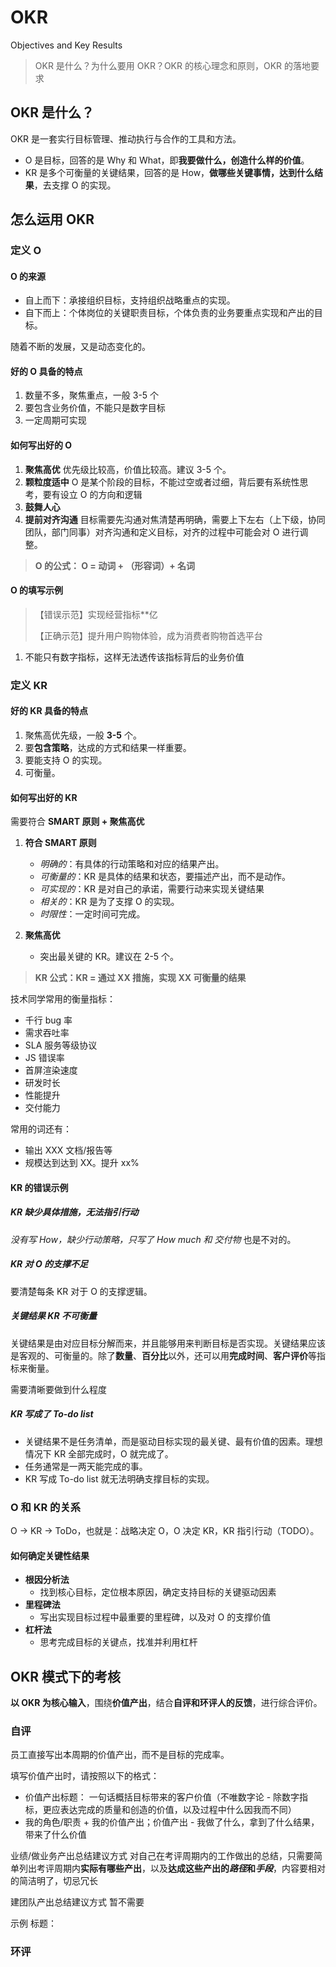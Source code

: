 # OKR
Objectives and Key Results

> OKR 是什么？为什么要用 OKR？OKR 的核心理念和原则，OKR 的落地要求



## OKR 是什么？

OKR 是一套实行目标管理、推动执行与合作的工具和方法。

* O 是目标，回答的是 Why 和 What，即**我要做什么，创造什么样的价值**。
* KR 是多个可衡量的关键结果，回答的是 How，**做哪些关键事情，达到什么结果**，去支撑 O 的实现。



## 怎么运用 OKR

### 定义 O


#### O 的来源

* 自上而下：承接组织目标，支持组织战略重点的实现。
* 自下而上：个体岗位的关键职责目标，个体负责的业务要重点实现和产出的目标。

随着不断的发展，又是动态变化的。



#### 好的 O 具备的特点

1. 数量不多，聚焦重点，一般 3-5 个
2. 要包含业务价值，不能只是数字目标
3. 一定周期可实现



#### 如何写出好的 O

1. **聚焦高优**
    优先级比较高，价值比较高。建议 3-5 个。
2. **颗粒度适中**
    O 是某个阶段的目标，不能过空或者过细，背后要有系统性思考，要有设立 O 的方向和逻辑 
3. **鼓舞人心**
4. **提前对齐沟通**
    目标需要先沟通对焦清楚再明确，需要上下左右（上下级，协同团队，部门同事）对齐沟通和定义目标，对齐的过程中可能会对 O 进行调整。

> **O 的公式： O = 动词 + （形容词）+ 名词**



#### O 的填写示例

> 【错误示范】实现经营指标**亿
>
> 【正确示范】提升用户购物体验，成为消费者购物首选平台

1. 不能只有数字指标，这样无法透传该指标背后的业务价值



### 定义 KR

#### 好的 KR 具备的特点

1. 聚焦高优先级，一般 **3-5** 个。
2. 要**包含策略**，达成的方式和结果一样重要。
3. 要能支持 O 的实现。
4. 可衡量。



#### 如何写出好的 KR

需要符合 **SMART 原则 + 聚焦高优**

1. **符合 SMART 原则**
   
    * *明确的*：有具体的行动策略和对应的结果产出。
    * *可衡量的*：KR 是具体的结果和状态，要描述产出，而不是动作。
    * *可实现的*：KR 是对自己的承诺，需要行动来实现关键结果
    * *相关的*：KR 是为了支撑 O 的实现。
    * *时限性*：一定时间可完成。
    
2. **聚焦高优**
   
    * 突出最关键的 KR。建议在 2-5 个。  
    


> **KR 公式：KR = 通过 XX 措施，实现 XX 可衡量的结果**

技术同学常用的衡量指标：
* 千行 bug 率
* 需求吞吐率
* SLA 服务等级协议
* JS 错误率
* 首屏渲染速度
* 研发时长
* 性能提升
* 交付能力

常用的词还有：
* 输出 XXX 文档/报告等
* 规模达到达到 XX。提升 xx%



#### KR 的错误示例

##### KR 缺少具体措施，无法指引行动

*没有写 How，缺少行动策略，只写了 How much 和 交付物* 也是不对的。



##### KR 对 O 的支撑不足

要清楚每条 KR 对于 O 的支撑逻辑。



##### 关键结果 KR 不可衡量

关键结果是由对应目标分解而来，并且能够用来判断目标是否实现。关键结果应该是客观的、可衡量的。除了**数量**、**百分比**以外，还可以用**完成时间**、**客户评价**等指标来衡量。

需要清晰要做到什么程度



##### KR 写成了 To-do list

* 关键结果不是任务清单，而是驱动目标实现的最关键、最有价值的因素。理想情况下 KR 全部完成时，O 就完成了。
* 任务通常是一两天能完成的事。
* KR 写成 To-do list 就无法明确支撑目标的实现。



### O 和 KR 的关系

O -> KR -> ToDo，也就是：战略决定 O，O 决定 KR，KR 指引行动（TODO）。



#### 如何确定关键性结果

* **根因分析法**
    * 找到核心目标，定位根本原因，确定支持目标的关键驱动因素
* **里程碑法**
    * 写出实现目标过程中最重要的里程碑，以及对 O 的支撑价值
* **杠杆法**
    * 思考完成目标的关键点，找准并利用杠杆



## OKR 模式下的考核
**以 OKR 为核心输入**，围绕**价值产出**，结合**自评和环评人的反馈**，进行综合评价。


### 自评
员工直接写出本周期的价值产出，而不是目标的完成率。

填写价值产出时，请按照以下的格式：
* 价值产出标题： 一句话概括目标带来的客户价值（不唯数字论 - 除数字指标，更应表达完成的质量和创造的价值，以及过程中什么因我而不同）
* 我的角色/职责 + 我的价值产出；价值产出 - 我做了什么，拿到了什么结果，带来了什么价值


业绩/做业务产出总结建议方式
对自己在考评周期内的工作做出的总结，只需要简单列出考评周期内**实际有哪些产出**，以及**达成这些产出的*路径*和*手段***，内容要相对的简洁明了，切忌冗长


建团队产出总结建议方式
暂不需要


示例
标题：



### 环评


